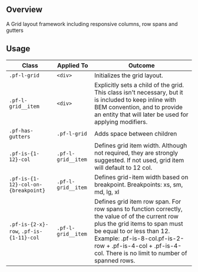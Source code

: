 ## Overview

A Grid layout framework including responsive columns, row spans and gutters 

## Usage

| Class | Applied To | Outcome |
| -- | -- | -- |
| `.pf-l-grid` | `<div>` | Initializes the grid layout. |
| `.pf-l-grid__item` | `<div>` | Explicitly sets a child of the grid. This class isn't necessary, but it is included to keep inline with BEM convention, and to provide an entity that will later be used for applying modifiers. |
| `.pf-has-gutters` | `.pf-l-grid` | Adds space between children |
| `.pf-is-{1-12}-col` | `.pf-l-grid__item` | Defines grid item width.  Although not required, they are strongly suggested. If not used, grid item will default to 12 col. |
| `.pf-is-{1-12}-col-on-{breakpoint}` | `.pf-l-grid__item` | Defines grid-item width based on breakpoint.  Breakpoints: xs, sm, md, lg, xl |
| `.pf-is-{2-x}-row`, `.pf-is-{1-11}-col` | `.pf-l-grid__item` | Defines grid item row span.  For row spans to function correctly, the value of of the current row plus the grid items to span must be equal to or less than 12. Example: .pf-is-8-col.pf-is-2-row + .pf-is-4-col + .pf-is-4-col. There is no limit to number of spanned rows. |

